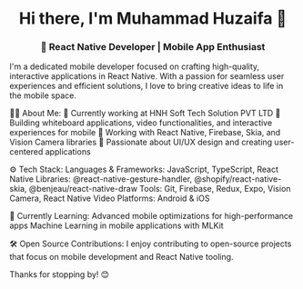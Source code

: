 <h1 align="center">Hi there, I'm Muhammad Huzaifa 👋 </h1>
<h3 align="center">🚀 React Native Developer | Mobile App Enthusiast</h3>
<p text-align="center">I'm a dedicated mobile developer focused on crafting high-quality, interactive applications in React Native. With a passion for seamless user experiences and efficient solutions, I love to bring creative ideas to life in the mobile space.</p>

👨‍💻 About Me:
📍 Currently working at HNH Soft Tech Solution PVT LTD
💼 Building whiteboard applications, video functionalities, and interactive experiences for mobile
🔧 Working with React Native, Firebase, Skia, and Vision Camera libraries
🎨 Passionate about UI/UX design and creating user-centered applications

⚙️ Tech Stack:
Languages & Frameworks: JavaScript, TypeScript, React Native
Libraries: @react-native-gesture-handler, @shopify/react-native-skia, @benjeau/react-native-draw
Tools: Git, Firebase, Redux, Expo, Vision Camera, React Native Video
Platforms: Android & iOS

🌱 Currently Learning:
Advanced mobile optimizations for high-performance apps
Machine Learning in mobile applications with MLKit

🛠️ Open Source Contributions:
I enjoy contributing to open-source projects that focus on mobile development and React Native tooling.

Thanks for stopping by! 😊
